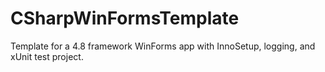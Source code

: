 # CSharpWinFormsTemplate

Template for a 4.8 framework WinForms app with InnoSetup, logging, and xUnit test project.